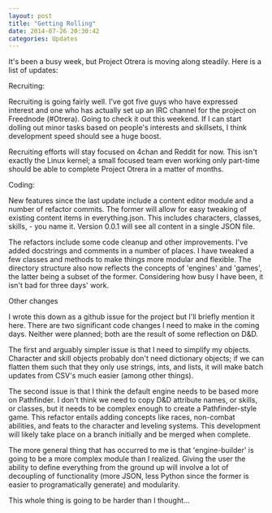 ```yaml
---
layout: post
title: "Getting Rolling"
date: 2014-07-26 20:30:42
categories: Updates
---
```


It's been a busy week, but Project Otrera is moving along steadily. Here is a list of updates:

Recruiting:

Recruiting is going fairly well. I've got five guys who have expressed interest and one who has actually set up an IRC channel for the project on Freednode (#Otrera). Going to check it out this weekend. If I can start dolling out minor tasks based on people's interests and skillsets, I think development speed should see a huge boost.

Recruiting efforts will stay focused on 4chan and Reddit for now. This isn't exactly the Linux kernel; a small focused team even working only part-time should be able to complete Project Otrera in a matter of months.

Coding:

New features since the last update include a content editor module and a number of refactor commits. The former will allow for easy tweaking of existing content items in everything.json. This includes characters, classes, skills, - you name it. Version 0.0.1 will see all content in a single JSON file.

The refactors include some code cleanup and other improvements. I've added docstrings and comments in a number of places. I have tweaked a few classes and methods to make things more modular and flexible. The directory structure also now reflects the concepts of 'engines' and 'games', the latter being a subset of the former. Considering how busy I have been, it isn't bad for three days' work.

Other changes

I wrote this down as a github issue for the project but I'll briefly mention it here. There are two significant code changes I need to make in the coming days. Neither were planned; both are the result of some reflection on D&D.

The first and arguably simpler issue is that I need to simplify my objects. Character and skill objects probably don't need dictionary objects; if we can flatten them such that they only use strings, ints, and lists, it will make batch updates from CSV's much easier (among other things).

The second issue is that I think the default engine needs to be based more on Pathfinder. I don't think we need to copy D&D attribute names, or skills, or classes, but it needs to be complex enough to create a Pathfinder-style game. This refactor entails adding concepts like races, non-combat abilities, and feats to the character and leveling systems. This development will likely take place on a branch initially and be merged when complete.

The more general thing that has occurred to me is that 'engine-builder' is going to be a more complex module than I realized. Giving the user the ability to define everything from the ground up will involve a lot of decoupling of functionality (more JSON, less Python since the former is easier to programatically generate) and modularity.

This whole thing is going to be harder than I thought...
